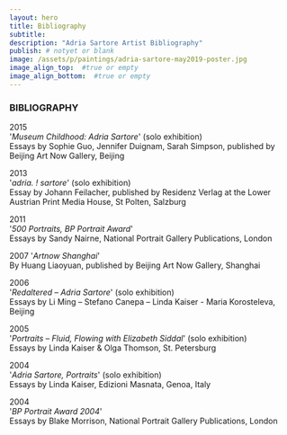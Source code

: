 ```yaml
---
layout: hero
title: Bibliography
subtitle:
description: "Adria Sartore Artist Bibliography"
publish: # notyet or blank
image: /assets/p/paintings/adria-sartore-may2019-poster.jpg
image_align_top:  #true or empty
image_align_bottom:  #true or empty
---
```



### BIBLIOGRAPHY

2015  
'_Museum Childhood: Adria Sartore_' (solo exhibition)    
Essays by Sophie Guo, Jennifer Duignam, Sarah Simpson, published by Beijing Art Now Gallery, Beijing


2013  
'_adria. ! sartore_' (solo exhibition)    
Essay by Johann Feilacher, published by Residenz Verlag at the Lower Austrian Print Media House, St Polten, Salzburg


2011  
'_500 Portraits, BP Portrait Award_'   
Essays by Sandy Nairne, National Portrait Gallery Publications, London


2007
'_Artnow Shanghai_'  
By Huang Liaoyuan, published by Beijing Art Now Gallery, Shanghai


2006  
'_Redaltered – Adria Sartore_' (solo exhibition)  
Essays by Li Ming – Stefano Canepa – Linda Kaiser - Maria Korosteleva, Beijing


2005  
'_Portraits – Fluid, Flowing with Elizabeth Siddal_' (solo exhibition)  
Essays by Linda Kaiser & Olga Thomson, St. Petersburg


2004  
'_Adria Sartore, Portraits_' (solo exhibition)  
Essays by Linda Kaiser, Edizioni Masnata, Genoa, Italy

2004  
'_BP Portrait Award 2004_'  
Essays by Blake Morrison, National Portrait Gallery Publications, London
